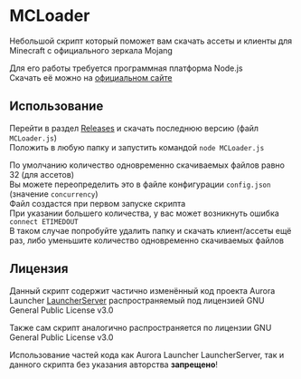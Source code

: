 # MCLoader

Небольшой скрипт который поможет вам скачать ассеты и клиенты для Minecraft с официального зеркала Mojang

Для его работы требуется программная платформа Node.js  
Скачать её можно на [официальном сайте](https://nodejs.org/ru/)

## Использование

Перейти в раздел [Releases](https://github.com/AuroraTeam/MCLoader/releases) и скачать последнюю версию (файл `MCLoader.js`)  
Положить в любую папку и запустить командой `node MCLoader.js`

По умолчанию количество одновременно скачиваемых файлов равно 32 (для ассетов)  
Вы можете переопределить это в файле конфигурации `config.json` (значение `concurrency`)  
Файл создастся при первом запуске скрипта  
При указании большего количества, у вас может возникнуть ошибка `connect ETIMEDOUT`  
В таком случае попробуйте удалить папку и скачать клиент/ассеты ещё раз, либо уменьшите количество одновременно скачиваемых файлов

## Лицензия

Данный скрипт содержит частично изменённый код проекта Aurora Launcher [LauncherServer](https://github.com/AuroraTeam/LauncherServer) 
распространяемый под лицензией GNU General Public License v3.0

Также сам скрипт аналогично распространяется по лицензии GNU General Public License v3.0

Использование частей кода как Aurora Launcher LauncherServer, так и данного скрипта без указания авторства **запрещено**!
